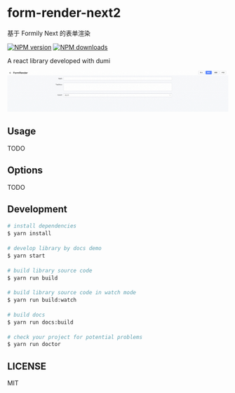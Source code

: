 # form-render-next2

基于 Formily Next 的表单渲染

[![NPM version](https://img.shields.io/npm/v/form-render.svg?style=flat)](https://npmjs.org/package/form-render)
[![NPM downloads](http://img.shields.io/npm/dm/form-render.svg?style=flat)](https://npmjs.org/package/form-render)

A react library developed with dumi

![image](image.png)

## Usage

TODO

## Options

TODO

## Development

```bash
# install dependencies
$ yarn install

# develop library by docs demo
$ yarn start

# build library source code
$ yarn run build

# build library source code in watch mode
$ yarn run build:watch

# build docs
$ yarn run docs:build

# check your project for potential problems
$ yarn run doctor
```

## LICENSE

MIT
